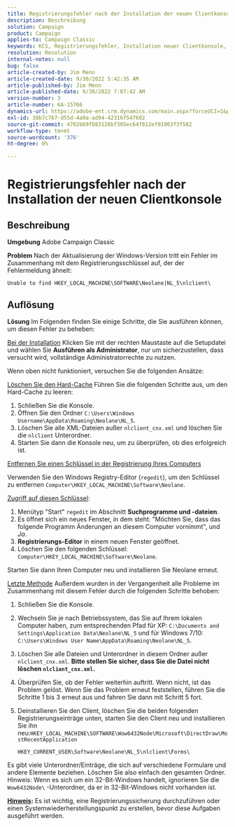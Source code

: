 ```yaml
---
title: Registrierungsfehler nach der Installation der neuen Clientkonsole
description: Beschreibung
solution: Campaign
product: Campaign
applies-to: Campaign Classic
keywords: KCS, Registrierungsfehler, Installation neuer Clientkonsole, Adobe Campaign Classic, Fehlerbehebung, Cache löschen, Regedit, Registrierungsschlüssel
resolution: Resolution
internal-notes: null
bug: false
article-created-by: Jim Menn
article-created-date: 9/30/2022 5:42:35 AM
article-published-by: Jim Menn
article-published-date: 9/30/2022 7:07:42 AM
version-number: 3
article-number: KA-15766
dynamics-url: https://adobe-ent.crm.dynamics.com/main.aspx?forceUCI=1&pagetype=entityrecord&etn=knowledgearticle&id=d210f2ad-8240-ed11-9db1-0022480866ad
exl-id: 38b7c767-d55d-4a9a-ad94-42316f547602
source-git-commit: 4702b69f883128bf305ec64f012ef01903f3f582
workflow-type: tm+mt
source-wordcount: '376'
ht-degree: 0%

---
```


# Registrierungsfehler nach der Installation der neuen Clientkonsole

## Beschreibung


<b>Umgebung</b>
Adobe Campaign Classic

<b>Problem</b>
Nach der Aktualisierung der Windows-Version tritt ein Fehler im Zusammenhang mit dem Registrierungsschlüssel auf, der der Fehlermeldung ähnelt:


```
Unable to find HKEY_LOCAL_MACHINE\SOFTWARE\Neolane|NL_5\nlclient\
```



## Auflösung


<b>Lösung</b>
Im Folgenden finden Sie einige Schritte, die Sie ausführen können, um diesen Fehler zu beheben:

<u>Bei der Installation</u>
Klicken Sie mit der rechten Maustaste auf die Setupdatei und wählen Sie <b>Ausführen als Administrator</b>, nur um sicherzustellen, dass versucht wird, vollständige Administratorrechte zu nutzen.

Wenn oben nicht funktioniert, versuchen Sie die folgenden Ansätze:

<u>Löschen Sie den Hard-Cache</u>
Führen Sie die folgenden Schritte aus, um den Hard-Cache zu leeren:

1. Schließen Sie die Konsole.
2. Öffnen Sie den Ordner `C:\Users\Windows Username\AppData\Roaming\Neolane\NL_5`.
3. Löschen Sie alle XML-Dateien außer `nlclient_cnx.xml` und löschen Sie die `nlclient` Unterordner.
4. Starten Sie dann die Konsole neu, um zu überprüfen, ob dies erfolgreich ist.


<u>Entfernen Sie einen Schlüssel in der Registrierung Ihres Computers</u>

Verwenden Sie den Windows Registry-Editor (`regedit`), um den Schlüssel zu entfernen `Computer\HKEY_LOCAL_MACHINE\Software\Neolane`.

<u>Zugriff auf diesen Schlüssel</u>:

1. Menütyp &quot;Start&quot; `regedit` im Abschnitt <b>Suchprogramme und -dateien</b>.
2. Es öffnet sich ein neues Fenster, in dem steht: &quot;Möchten Sie, dass das folgende Programm Änderungen an diesem Computer vornimmt&quot;, und *Ja*.
3. <b>Registrierungs-Editor</b> in einem neuen Fenster geöffnet.
4. Löschen Sie den folgenden Schlüssel: `Computer\HKEY_LOCAL_MACHINE\Software\Neolane`.


Starten Sie dann Ihren Computer neu und installieren Sie Neolane erneut.

<u>Letzte Methode</u>
Außerdem wurden in der Vergangenheit alle Probleme im Zusammenhang mit diesem Fehler durch die folgenden Schritte behoben:

1. Schließen Sie die Konsole.
2. Wechseln Sie je nach Betriebssystem, das Sie auf Ihrem lokalen Computer haben, zum entsprechenden Pfad für XP: `C:\Documents and Settings\Application Data\Neolane\NL_5` und für Windows 7/10: `C:\Users\Windows User Name\AppData\Roaming\Neolane\NL_5`.
3. Löschen Sie alle Dateien und Unterordner in diesem Ordner außer `nlclient_cnx.xml`. <b>Bitte stellen Sie sicher, dass Sie die Datei nicht löschen `nlclient_cnx.xml`.</b>
4. Überprüfen Sie, ob der Fehler weiterhin auftritt. Wenn nicht, ist das Problem gelöst. Wenn Sie das Problem erneut feststellen, führen Sie die Schritte 1 bis 3 erneut aus und fahren Sie dann mit Schritt 5 fort.
5. Deinstallieren Sie den Client, löschen Sie die beiden folgenden Registrierungseinträge unten, starten Sie den Client neu und installieren Sie ihn neu:`HKEY_LOCAL_MACHINE\SOFTWARE\Wow6432Node\Microsoft\DirectDraw\MostRecentApplication`

   `HKEY_CURRENT_USER\Software\Neolane\NL_5\nlclient\Forms\`


Es gibt viele Unterordner/Einträge, die sich auf verschiedene Formulare und andere Elemente beziehen. Löschen Sie also einfach den gesamten Ordner.
Hinweis: Wenn es sich um ein 32-Bit-Windows handelt, ignorieren Sie die `Wow6432Node\` -Unterordner, da er in 32-Bit-Windows nicht vorhanden ist.

<u><b>Hinweis</b></u><b>:</b> Es ist wichtig, eine Registrierungssicherung durchzuführen oder einen Systemwiederherstellungspunkt zu erstellen, bevor diese Aufgaben ausgeführt werden.
